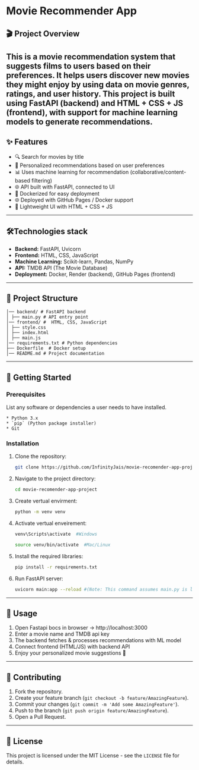 # Movie Recommender App

## 🎬 Project Overview
This is a movie recommendation system that suggests films to users based on their preferences. It helps users discover new movies they might enjoy by using data on movie genres, ratings, and user history.
This project is built using **FastAPI (backend)** and **HTML + CSS + JS (frontend)**, with support for **machine learning models** to generate recommendations.
---
## ✨ Features

- 🔍 Search for movies by title  
- 🎯 Personalized recommendations based on user preferences  
- 📊 Uses machine learning for recommendation (collaborative/content-based filtering)
- 🌐 API built with FastAPI, connected to UI
- 🐳 Dockerized for easy deployment
- 🌐 Deployed with GitHub Pages / Docker support  
- 🎨 Lightweight UI with HTML + CSS + JS

---

## 🛠️Technologies stack

* **Backend:** FastAPI, Uvicorn
* **Frontend:** HTML, CSS, JavaScript
* **Machine Learning:** Scikit-learn, Pandas, NumPy
* **API:** TMDB API (The Movie Database)
* **Deployment:** Docker, Render (backend), GitHub Pages (frontend)
---

## 📂 Project Structure

```movie-recommender-app-project/
│── backend/ # FastAPI backend
│ ├── main.py # API entry point
│── frontend/ #  HTML, CSS, JavaScript
│ ├── style.css
│ ├── index.html
│ ├── main.js
│── requirements.txt # Python dependencies
├── Dockerfile  # Docker setup
│── README.md # Project documentation
```

---
## 🚀 Getting Started

### Prerequisites

List any software or dependencies a user needs to have installed.

    * Python 3.x
    * `pip` (Python package installer)
    * Git

### Installation


1.  Clone the repository:
    ```bash
    git clone https://github.com/InfinityJais/movie-recomender-app-project.git
    ```
2.  Navigate to the project directory:
    ```bash
    cd movie-recomender-app-project
    ```
3.  Create vertual envirment:
    ```bash
    python -m venv venv
    ```
4.  Activate vertual enveirement:
    ```bash
    venv\Scripts\activate  #Windows
    ```
    ```bash
    source venv/bin/activate  #Mac/Linux
    ```
5.  Install the required libraries:
    ```bash
    pip install -r requirements.txt
    ```
5.  Run FastAPI server:
    ```bash
    uvicorn main:app --reload #(Note: This command assumes main.py is located in the root directory. If it's in the backend/ folder, you might need to adjust the path to uvicorn backend.main:app --reload)
    ```

---

## 🎯 Usage

1. Open Fastapi bocs in browser → http://localhost:3000
2. Enter a movie name and TMDB api key
3. The backend fetches & processes recommendations with ML model
4. Connect frontend (HTML/JS) with backend API
5. Enjoy your personalized movie suggestions 🎉

---

## 🤝 Contributing

1.  Fork the repository.
2.  Create your feature branch (`git checkout -b feature/AmazingFeature`).
3.  Commit your changes (`git commit -m 'Add some AmazingFeature'`).
4.  Push to the branch (`git push origin feature/AmazingFeature`).
5.  Open a Pull Request.

---

## 📜 License
This project is licensed under the MIT License - see the `LICENSE` file for details.
